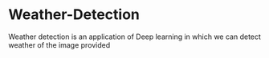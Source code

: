 # Weather-Detection
Weather detection is an application of Deep learning in which we can detect weather of the image provided
